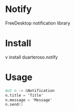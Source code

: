 # Notify
FreeDesktop notification library

# Install

v install duarteroso.notify

# Usage

```v
mut n := &Notification
n.title = 'Title'
n.message = 'Message'
n.send()
```